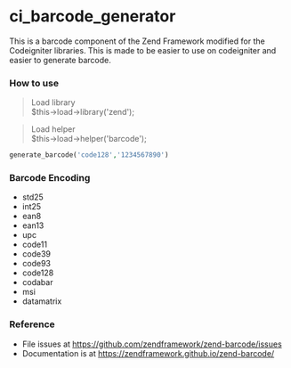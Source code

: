 # ci_barcode_generator
This is a barcode component of the Zend Framework modified for the Codeigniter libraries. This is made to be easier to use on codeigniter and easier to generate barcode.

### How to use
>Load library<br>
$this->load->library('zend');


>Load helper<br>
$this->load->helper('barcode');

```php
generate_barcode('code128','1234567890')
```


### Barcode Encoding
- std25
- int25
- ean8
- ean13
- upc
- code11
- code39
- code93
- code128
- codabar
- msi
- datamatrix


### Reference
- File issues at https://github.com/zendframework/zend-barcode/issues
- Documentation is at https://zendframework.github.io/zend-barcode/
